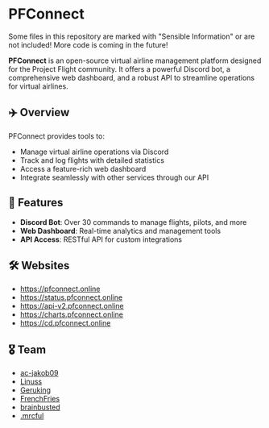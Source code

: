 # PFConnect

Some files in this repository are marked with "Sensible Information" or are not included!
More code is coming in the future!

**PFConnect** is an open-source virtual airline management platform designed for the Project Flight community. It offers a powerful Discord bot, a comprehensive web dashboard, and a robust API to streamline operations for virtual airlines.

## ✈️ Overview

PFConnect provides tools to:

-   Manage virtual airline operations via Discord
-   Track and log flights with detailed statistics
-   Access a feature-rich web dashboard
-   Integrate seamlessly with other services through our API

## 🚀 Features

-   **Discord Bot**: Over 30 commands to manage flights, pilots, and more
-   **Web Dashboard**: Real-time analytics and management tools
-   **API Access**: RESTful API for custom integrations

## 🛠️ Websites

-   https://pfconnect.online
-   https://status.pfconnect.online
-   https://api-v2.pfconnect.online
-   https://charts.pfconnect.online
-   https://cd.pfconnect.online

## 🎖️ Team

-   [ac-jakob09](https://github.com/ac-jakob09)
-   [Linuss](https://github.com/CoolerMinecraft)
-   [Geruking](https://github.com/geruking)
-   [FrenchFries](https://github.com/aviationyyz)
-   [brainbusted](https://github.com/temmmmmur)
-   [.mrcful](https://github.com/mrcfull)
